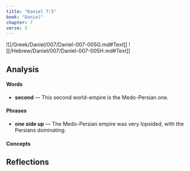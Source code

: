 ```yaml
---
title: "Daniel 7:5"
book: "Daniel"
chapter: 7
verse: 5
---
```

![[/Greek/Daniel/007/Daniel-007-005G.md#Text]]
![[/Hebrew/Daniel/007/Daniel-007-005H.md#Text]]

## Analysis

#### Words
- **second** — This second world-empire is the Medo-Persian one.

#### Phrases
- **one side up** — The Medo-Persian empire was very lopsided, with the Persians dominating.

#### Concepts

## Reflections
